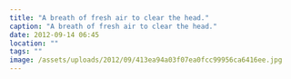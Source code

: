 ```yaml
---
title: "A breath of fresh air to clear the head."
caption: "A breath of fresh air to clear the head."
date: 2012-09-14 06:45
location: ""
tags: ""
image: /assets/uploads/2012/09/413ea94a03f07ea0fcc99956ca6416ee.jpg
---
```

